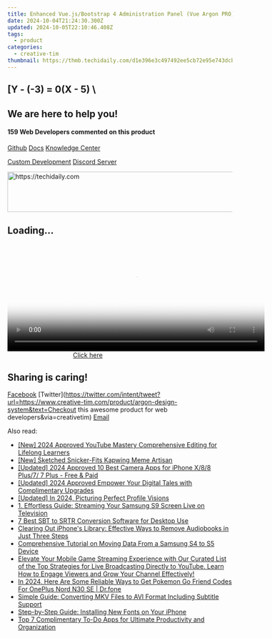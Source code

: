 ```yaml
---
title: Enhanced Vue.js/Bootstrap 4 Administration Panel (Vue Argon PRO) - Expert Template From Creative Tim
date: 2024-10-04T21:24:30.300Z
updated: 2024-10-05T22:10:46.408Z
tags:
  - product
categories:
  - creative-tim
thumbnail: https://thmb.techidaily.com/d1e396e3c497492ee5cb72e95e743dcb132cd92c3b826346b76ee873a38b74bb.jpg
---
```


## \[Y - (-3) = 0(X - 5) \

## We are here to help you!

#### 159 Web Developers commented on this product

[Github](https://github.com/creativetimofficial/argon-design-system) [Docs](https://tools.techidaily.com/creative-tim/products/) [Knowledge Center](https://tools.techidaily.com/creative-tim/products/) 

[Custom Development](https://tools.techidaily.com/creative-tim/products/) [Discord Server](https://discord.com/invite/FhCJCaHdQa) 

<!-- affiliate ads begin -->
<a href="https://appsumo.8odi.net/c/5597632/2105883/7443" target="_top" id="2105883">
  <img src="//a.impactradius-go.com/display-ad/7443-2105883" border="0" alt="https://techidaily.com" width="728" height="90"/>
</a>
<img height="0" width="0" src="https://appsumo.8odi.net/i/5597632/2105883/7443" style="position:absolute;visibility:hidden;" border="0" />
<!-- affiliate ads end -->

## Loading...

<!-- affiliate ads begin -->
<span id="1983573">
					<video width="576" height="240" style="cursor:pointer"
           poster="//a.impactradius-go.com/display-clicktoplayimage/1983573.png"
           onclick="if(!this.playClicked){this.play();this.setAttribute('controls',true);this.playClicked=true;}">
	   <source src="//a.impactradius-go.com/display-ad/22993-1983573">
	   <img src="//a.impactradius-go.com/display-clicktoplayimage/1983573.png" style="border: none; height: 100%; width: 100%; object-fit: contain">
	</video>
	<div style="width:360px;text-align:center"><a href="javascript:window.open(decodeURIComponent('https%3A%2F%2Fhomestyler.sjv.io%2Fc%2F5597632%2F1983573%2F22993'), '_blank');void(0);">Click here</a></div>
</span>
<img height="0" width="0" src="https://imp.pxf.io/i/5597632/1983573/22993" style="position:absolute;visibility:hidden;" border="0" />
<!-- affiliate ads end -->

## Sharing is caring!

[Facebook](https://www.facebook.com/sharer/sharer.php?u=https://www.creative-tim.com/product/argon-design-system?src=sdkpreparse) [Twitter](https://twitter.com/intent/tweet?url=https://www.creative-tim.com/product/argon-design-system&text=Checkout this awesome product for web developers&via=creativetim) [Email](https://tools.techidaily.com/creative-tim/products/)

<ins class="adsbygoogle"
     style="display:block"
     data-ad-format="autorelaxed"
     data-ad-client="ca-pub-7571918770474297"
     data-ad-slot="1223367746"></ins>

<ins class="adsbygoogle"
     style="display:block"
     data-ad-client="ca-pub-7571918770474297"
     data-ad-slot="8358498916"
     data-ad-format="auto"
     data-full-width-responsive="true"></ins>

<span class="atpl-alsoreadstyle">Also read:</span>
<div><ul>
<li><a href="https://youtube-blog.techidaily.com/024-approved-youtube-mastery-comprehensive-editing-for-lifelong-learners/"><u>[New] 2024 Approved YouTube Mastery Comprehensive Editing for Lifelong Learners</u></a></li>
<li><a href="https://extra-guidance.techidaily.com/new-sketched-snicker-fits-kapwing-meme-artisan/"><u>[New] Sketched Snicker-Fits Kapwing Meme Artisan</u></a></li>
<li><a href="https://article-helps.techidaily.com/updated-2024-approved-10-best-camera-apps-for-iphone-x88-plus7-7-plus-free-and-paid/"><u>[Updated] 2024 Approved 10 Best Camera Apps for iPhone X/8/8 Plus/7/ 7 Plus - Free & Paid</u></a></li>
<li><a href="https://facebook-videos.techidaily.com/updated-2024-approved-empower-your-digital-tales-with-complimentary-upgrades/"><u>[Updated] 2024 Approved Empower Your Digital Tales with Complimentary Upgrades</u></a></li>
<li><a href="https://facebook-video-recording.techidaily.com/updated-in-2024-picturing-perfect-profile-visions/"><u>[Updated] In 2024, Picturing Perfect Profile Visions</u></a></li>
<li><a href="https://discover-exceptional.techidaily.com/1-effortless-guide-streaming-your-samsung-s9-screen-live-on-television/"><u>1. Effortless Guide: Streaming Your Samsung S9 Screen Live on Television</u></a></li>
<li><a href="https://extra-tips.techidaily.com/7-best-sbt-to-srtr-conversion-software-for-desktop-use/"><u>7 Best SBT to SRTR Conversion Software for Desktop Use</u></a></li>
<li><a href="https://discover-exceptional.techidaily.com/clearing-out-iphones-library-effective-ways-to-remove-audiobooks-in-just-three-steps/"><u>Clearing Out iPhone's Library: Effective Ways to Remove Audiobooks in Just Three Steps</u></a></li>
<li><a href="https://discover-exceptional.techidaily.com/comprehensive-tutorial-on-moving-data-from-a-samsung-s4-to-s5-device/"><u>Comprehensive Tutorial on Moving Data From a Samsung S4 to S5 Device</u></a></li>
<li><a href="https://discover-exceptional.techidaily.com/elevate-your-mobile-game-streaming-experience-with-our-curated-list-of-the-top-strategies-for-live-broadcasting-directly-to-youtube-learn-how-to-engage-view2/"><u>Elevate Your Mobile Game Streaming Experience with Our Curated List of the Top Strategies for Live Broadcasting Directly to YouTube. Learn How to Engage Viewers and Grow Your Channel Effectively!</u></a></li>
<li><a href="https://android-pokemon-go.techidaily.com/in-2024-here-are-some-reliable-ways-to-get-pokemon-go-friend-codes-for-oneplus-nord-n30-se-drfone-by-drfone-virtual-android/"><u>In 2024, Here Are Some Reliable Ways to Get Pokemon Go Friend Codes For OnePlus Nord N30 SE | Dr.fone</u></a></li>
<li><a href="https://discover-exceptional.techidaily.com/simple-guide-converting-mkv-files-to-avi-format-including-subtitle-support/"><u>Simple Guide: Converting MKV Files to AVI Format Including Subtitle Support</u></a></li>
<li><a href="https://techno-recovery.techidaily.com/step-by-step-guide-installing-new-fonts-on-your-iphone/"><u>Step-by-Step Guide: Installing New Fonts on Your iPhone</u></a></li>
<li><a href="https://discover-exceptional.techidaily.com/top-7-complimentary-to-do-apps-for-ultimate-productivity-and-organization/"><u>Top 7 Complimentary To-Do Apps for Ultimate Productivity and Organization</u></a></li>
</ul></div>

